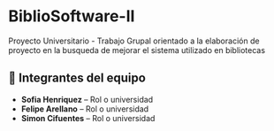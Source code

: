 # BiblioSoftware-II
Proyecto Universitario - Trabajo Grupal orientado a la elaboración de proyecto en la busqueda de mejorar el sistema utilizado en bibliotecas

## 👥 Integrantes del equipo
- **Sofia Henriquez** – Rol o universidad  
- **Felipe Arellano** – Rol o universidad  
- **Simon Cifuentes** – Rol o universidad  

